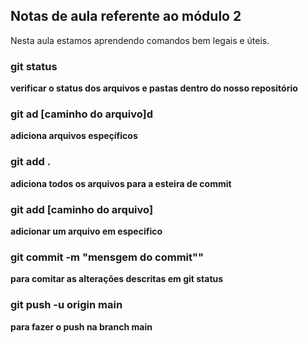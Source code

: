## Notas de aula referente ao módulo 2

Nesta aula estamos aprendendo comandos bem legais e úteis.

### git status
**verificar o status dos arquivos e pastas dentro do nosso repositório**

### git ad [caminho do arquivo]d
**adiciona arquivos espeçíficos**

### git add .
**adiciona todos os arquivos para a esteira de commit**

### git add [caminho do arquivo]
**adicionar um arquivo em especifico**

### git commit -m "mensgem do commit""
**para comitar as alterações descritas em git status**

### git push -u origin main
**para fazer o push na branch main**